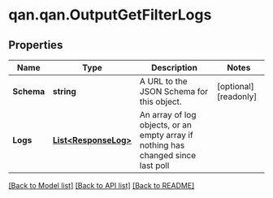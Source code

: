 # qan.qan.OutputGetFilterLogs

## Properties

Name | Type | Description | Notes
------------ | ------------- | ------------- | -------------
**Schema** | **string** | A URL to the JSON Schema for this object. | [optional] [readonly] 
**Logs** | [**List&lt;ResponseLog&gt;**](ResponseLog.md) | An array of log objects, or an empty array if nothing has changed since last poll | 

[[Back to Model list]](../README.md#documentation-for-models) [[Back to API list]](../README.md#documentation-for-api-endpoints) [[Back to README]](../README.md)

